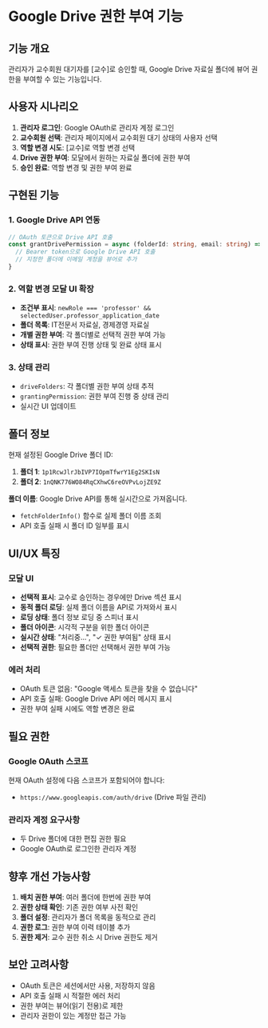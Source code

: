 # Google Drive 권한 부여 기능

## 기능 개요

관리자가 교수회원 대기자를 [교수]로 승인할 때, Google Drive 자료실 폴더에 뷰어 권한을 부여할 수 있는 기능입니다.

## 사용자 시나리오

1. **관리자 로그인**: Google OAuth로 관리자 계정 로그인
2. **교수회원 선택**: 관리자 페이지에서 교수회원 대기 상태의 사용자 선택
3. **역할 변경 시도**: [교수]로 역할 변경 선택
4. **Drive 권한 부여**: 모달에서 원하는 자료실 폴더에 권한 부여
5. **승인 완료**: 역할 변경 및 권한 부여 완료

## 구현된 기능

### 1. Google Drive API 연동
```typescript
// OAuth 토큰으로 Drive API 호출
const grantDrivePermission = async (folderId: string, email: string) => {
  // Bearer token으로 Google Drive API 호출
  // 지정한 폴더에 이메일 계정을 뷰어로 추가
}
```

### 2. 역할 변경 모달 UI 확장
- **조건부 표시**: `newRole === 'professor' && selectedUser.professor_application_date`
- **폴더 목록**: IT전문서 자료실, 경제경영 자료실
- **개별 권한 부여**: 각 폴더별로 선택적 권한 부여 가능
- **상태 표시**: 권한 부여 진행 상태 및 완료 상태 표시

### 3. 상태 관리
- `driveFolders`: 각 폴더별 권한 부여 상태 추적
- `grantingPermission`: 권한 부여 진행 중 상태 관리
- 실시간 UI 업데이트

## 폴더 정보

현재 설정된 Google Drive 폴더 ID:

1. **폴더 1**: `1p1RcwJlrJbIVP7IOpmTfwrY1Eg2SKIsN`
2. **폴더 2**: `1nQNK776WO84RqCXhwC6reOVPvLojZE9Z`

**폴더 이름**: Google Drive API를 통해 실시간으로 가져옵니다.
- `fetchFolderInfo()` 함수로 실제 폴더 이름 조회
- API 호출 실패 시 폴더 ID 일부를 표시

## UI/UX 특징

### 모달 UI
- **선택적 표시**: 교수로 승인하는 경우에만 Drive 섹션 표시
- **동적 폴더 로딩**: 실제 폴더 이름을 API로 가져와서 표시
- **로딩 상태**: 폴더 정보 로딩 중 스피너 표시
- **폴더 아이콘**: 시각적 구분을 위한 폴더 아이콘
- **실시간 상태**: "처리중...", "✓ 권한 부여됨" 상태 표시
- **선택적 권한**: 필요한 폴더만 선택해서 권한 부여 가능

### 에러 처리
- OAuth 토큰 없음: "Google 액세스 토큰을 찾을 수 없습니다"
- API 호출 실패: Google Drive API 에러 메시지 표시
- 권한 부여 실패 시에도 역할 변경은 완료

## 필요 권한

### Google OAuth 스코프
현재 OAuth 설정에 다음 스코프가 포함되어야 합니다:
- `https://www.googleapis.com/auth/drive` (Drive 파일 관리)

### 관리자 계정 요구사항
- 두 Drive 폴더에 대한 편집 권한 필요
- Google OAuth로 로그인한 관리자 계정

## 향후 개선 가능사항

1. **배치 권한 부여**: 여러 폴더에 한번에 권한 부여
2. **권한 상태 확인**: 기존 권한 여부 사전 확인
3. **폴더 설정**: 관리자가 폴더 목록을 동적으로 관리
4. **권한 로그**: 권한 부여 이력 테이블 추가
5. **권한 제거**: 교수 권한 취소 시 Drive 권한도 제거

## 보안 고려사항

- OAuth 토큰은 세션에서만 사용, 저장하지 않음
- API 호출 실패 시 적절한 에러 처리
- 권한 부여는 뷰어(읽기 전용)로 제한
- 관리자 권한이 있는 계정만 접근 가능